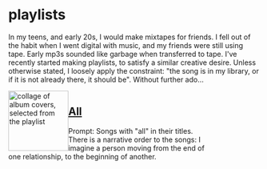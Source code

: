 # playlists

In my teens, and early 20s, I would make mixtapes for friends. I fell out of the habit when I went digital with music, and my friends were still using tape. Early mp3s sounded like garbage when transferred to tape. I've recently started making playlists, to satisfy a similar creative desire. Unless otherwise stated, I loosely apply the constraint: "the song is in my library, or if it is not already there, it should be". Without further ado…

<article style="width: 42vw; height: 100%; float: left;" markdown="1">
  <img src="https://is2-ssl.mzstatic.com/image/thumb/AtkG6eVHgiJ3EH3wSYYPQg/270x270cc.webp" alt="collage of album covers, selected from the playlist" width="120" height="120" style="float: left;">

## [All](https://music.apple.com/us/playlist/all/pl.u-ydNAu9BZJb)

  Prompt: Songs with "all" in their titles. There is a narrative order to the songs: I imagine a person moving from the end of one relationship, to the beginning of another.

</article>

<article style="width: 42vw; height: 100%; float: left;" markdown="1">

## [Chugga Chugga](https://music.apple.com/us/playlist/chugga-chugga/pl.u-Xa60iRBgxX)

<img src="https://is3-ssl.mzstatic.com/image/thumb/rLnoIBvsiQJiT_IJy-vbHg/270x270cc.webp" alt="collage of album covers, selected from the playlist" width="120" height="120" style="float: left;">

Prompt: Songs whose rhythm section reminds me of a steam locomotive.

</article>

<article style="width: 42vw; height: 100%; float: left;"  markdown="1">

## [Harder They Fall](https://music.apple.com/us/playlist/harder-they-fall/pl.u-EBbWt5vqyV)

  <img src="https://is2-ssl.mzstatic.com/image/thumb/Wqab6dKq1CVbcKrPse_1aA/270x270cc.webp" alt="collage of album covers, selected from the playlist" width="120" height="120" style="float: left;">

  In order of appearance in the film. Includes tracks missing from official soundtrack.
</article>

<article style="width: 42vw; height: 100%; float: left;" markdown="1">

## [Xzibit x DMX](https://music.apple.com/us/playlist/xzibit-x-dmx/pl.u-z0RPCkp8vG)

  <img src="https://is5-ssl.mzstatic.com/image/thumb/jb_9MI4zuQroVVZ1Xp0pSA/270x270cc.webp" alt="collage of album covers, selected from the playlist" width="120" height="120" style="float: left;">

  Prompt: The letter X.
</article>
